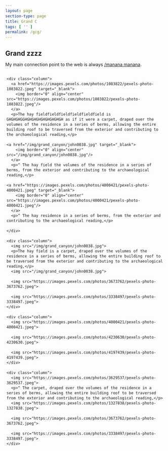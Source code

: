 ```yaml
---
layout: page
section-type: page
title: Grand C
tags: [ '' ]
permalink: /gcg/
---
```


<style>
  * {
    margin: 0;
    padding; 0;
  }
  
  .grid-container {
    display: flex;
    flex-wrap: wrap;
    padding: 0 4px;
  }
  
  .column {
    flex: 20%;
    max-width: 50%;
    padding: 5px 8px;
  }
  
  .column img {
    margin-top: 8px;
    vertical-align: middle;
    width: 100%;
  }
  
  @media (max-width: 1200px) {
    .column {
      flex: 40%;
      flex-wrap: wrap;
      max-width: 50%;
    }
  }
  
  @media (max-width: 600px) {
    .column {
      flex: 90%;
      max-width: 100%;
    }
  }
  </style>

## Grand zzzz

My main connection point to the web is always [/manana manana](https://mananamanana.com).

<div class="grid-container">

    <div class="column">
      <a href="https://images.pexels.com/photos/1083822/pexels-photo-1083822.jpeg" target="_blank">
        <img border="0" align="center"  src="https://images.pexels.com/photos/1083822/pexels-photo-1083822.jpeg"/>
      </a>
      <p>The hay fieldfieldfieldfieldfieldfield is GHGHGHGGHGHGHGHGHGHGHGHGH as if it were a carpet, draped over the volumes of the residence in a series of berms, allowing the entire building roof to be traversed from the exterior and contributing to the archaeological reading,</p>
  
    <a href="/img/grand_canyon/john0038.jpg" target="_blank">
        <img border="0" align="center"  src="/img/grand_canyon/john0038.jpg"/>
      </a>
      <p>^ The hay field the volumes of the residence in a series of berms, from the exterior and contributing to the archaeological reading,</p>
      
    <a href="https://images.pexels.com/photos/4000421/pexels-photo-4000421.jpeg" target="_blank">
        <img border="0" align="center"  src="https://images.pexels.com/photos/4000421/pexels-photo-4000421.jpeg"/>
      </a>
      <p>^ The hay residence in a series of berms, from the exterior and contributing to the archaeological reading,</p>
    
    </div>
  
    <div class="column">
      <img src="/img/grand_canyon/john0038.jpg">
      <p>The hay field is a carpet, draped over the volumes of the residence in a series of berms, allowing the entire building roof to be traversed from the exterior and contributing to the archaeological reading,</p>
      <img src="/img/grand_canyon/john0038.jpg">
  
      <img src="https://images.pexels.com/photos/3673762/pexels-photo-3673762.jpeg">
  
      <img src="https://images.pexels.com/photos/3338497/pexels-photo-3338497.jpeg">
    </div>
  
    <div class="column">
      <img src="https://images.pexels.com/photos/4000421/pexels-photo-4000421.jpeg">
  
      <img src="https://images.pexels.com/photos/4230630/pexels-photo-4230630.jpeg">
  
      <img src="https://images.pexels.com/photos/4197439/pexels-photo-4197439.jpeg">
    </div>
 
    <div class="column">
      <img src="https://images.pexels.com/photos/3629537/pexels-photo-3629537.jpeg">
      <p>^ The carpet, draped over the volumes of the residence in a series of berms, allowing the entire building roof to be traversed from the exterior and contributing to the archaeological reading,</p>
      <img src="https://images.pexels.com/photos/1327838/pexels-photo-1327838.jpeg">
  
      <img src="https://images.pexels.com/photos/3673762/pexels-photo-3673762.jpeg">
  
      <img src="https://images.pexels.com/photos/3338497/pexels-photo-3338497.jpeg">
    </div>
      
  </div>
  